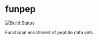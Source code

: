 # funpep

[![Build Status](https://travis-ci.org/agjacome/funpep.svg?branch=development)](https://travis-ci.org/agjacome/funpep)

Functional enrichment of peptide data sets.
